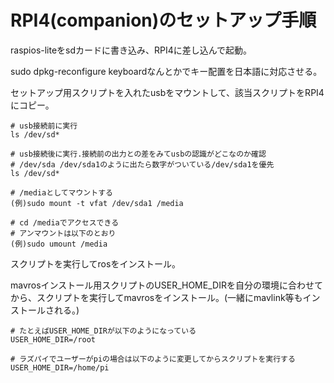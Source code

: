 # RPI4\(companion\)のセットアップ手順

raspios-liteをsdカードに書き込み、RPI4に差し込んで起動。

sudo dpkg-reconfigure keyboardなんとかでキー配置を日本語に対応させる。

セットアップ用スクリプトを入れたusbをマウントして、該当スクリプトをRPI4にコピー。

```text
# usb接続前に実行
ls /dev/sd*

# usb接続後に実行.接続前の出力との差をみてusbの認識がどこなのか確認
# /dev/sda /dev/sda1のように出たら数字がついている/dev/sda1を優先
ls /dev/sd*

# /mediaとしてマウントする
(例)sudo mount -t vfat /dev/sda1 /media

# cd /mediaでアクセスできる
# アンマウントは以下のとおり
(例)sudo umount /media
```

スクリプトを実行してrosをインストール。

mavrosインストール用スクリプトのUSER\_HOME\_DIRを自分の環境に合わせてから、スクリプトを実行してmavrosをインストール。\(一緒にmavlink等もインストールされる。\)

```text
# たとえばUSER_HOME_DIRが以下のようになっている
USER_HOME_DIR=/root

# ラズパイでユーザーがpiの場合は以下のように変更してからスクリプトを実行する
USER_HOME_DIR=/home/pi
```



